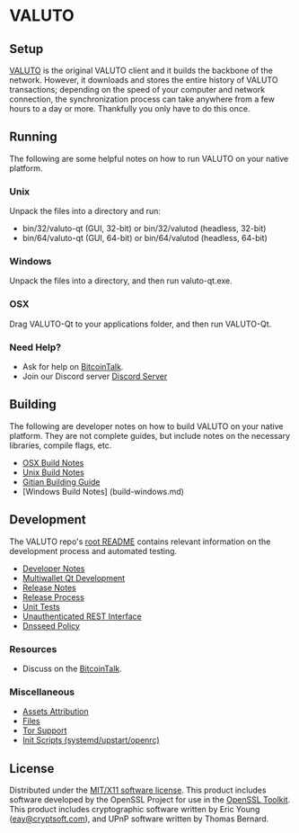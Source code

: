 VALUTO
=====================

Setup
---------------------
[VALUTO](http://valuto.io/wallet) is the original VALUTO client and it builds the backbone of the network. However, it downloads and stores the entire history of VALUTO transactions; depending on the speed of your computer and network connection, the synchronization process can take anywhere from a few hours to a day or more. Thankfully you only have to do this once.

Running
---------------------
The following are some helpful notes on how to run VALUTO on your native platform.

### Unix

Unpack the files into a directory and run:

- bin/32/valuto-qt (GUI, 32-bit) or bin/32/valutod (headless, 32-bit)
- bin/64/valuto-qt (GUI, 64-bit) or bin/64/valutod (headless, 64-bit)

### Windows

Unpack the files into a directory, and then run valuto-qt.exe.

### OSX

Drag VALUTO-Qt to your applications folder, and then run VALUTO-Qt.

### Need Help?

* Ask for help on [BitcoinTalk](https://bitcointalk.org/index.php?topic=1262920.0).
* Join our Discord server [Discord Server](https://discord.gg/S9adMgS)

Building
---------------------
The following are developer notes on how to build VALUTO on your native platform. They are not complete guides, but include notes on the necessary libraries, compile flags, etc.

- [OSX Build Notes](build-osx.md)
- [Unix Build Notes](build-unix.md)
- [Gitian Building Guide](gitian-building.md)
- [Windows Build Notes] (build-windows.md)

Development
---------------------
The VALUTO repo's [root README](https://github.com/VALUTO-Core/VALUTO/blob/master/README.md) contains relevant information on the development process and automated testing.

- [Developer Notes](developer-notes.md)
- [Multiwallet Qt Development](multiwallet-qt.md)
- [Release Notes](release-notes.md)
- [Release Process](release-process.md)
- [Unit Tests](unit-tests.md)
- [Unauthenticated REST Interface](REST-interface.md)
- [Dnsseed Policy](dnsseed-policy.md)


### Resources

* Discuss on the [BitcoinTalk](https://bitcointalk.org/index.php?topic=1262920.0).

### Miscellaneous
- [Assets Attribution](assets-attribution.md)
- [Files](files.md)
- [Tor Support](tor.md)
- [Init Scripts (systemd/upstart/openrc)](init.md)

License
---------------------
Distributed under the [MIT/X11 software license](http://www.opensource.org/licenses/mit-license.php).
This product includes software developed by the OpenSSL Project for use in the [OpenSSL Toolkit](https://www.openssl.org/). This product includes
cryptographic software written by Eric Young ([eay@cryptsoft.com](mailto:eay@cryptsoft.com)), and UPnP software written by Thomas Bernard.
